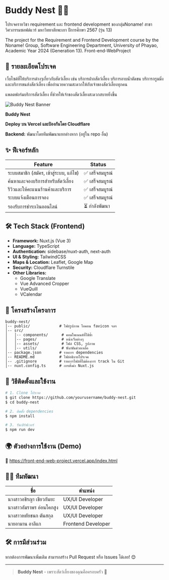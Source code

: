 # Buddy Nest 🐶🐱
โปรเจครายวิชา requirement และ frontend development ของกลุ่มNoname! สาขา วิศวกรรมซอฟต์แวร์ มหาวิทยาลัยพะเยา ปีการศึกษา 2567 (รุ่น 13)

The project for the Requirement and Frontend Development course by the Noname! Group,
Software Engineering Department, University of Phayao, Academic Year 2024 (Generation 13).
Front-end-WebProject

## 📌 รายละเอียดโปรเจค

เว็บไซต์ที่ให้บริการต่างๆเกี่ยวกับสัตว์เลี้ยง เช่น บริการฝากสัตว์เลี้ยง บริการอาบน้ำตัดขน บริการกรูมมิ่ง และบริการขนส่งสัตว์เลี้ยง เพื่ออำนวยความสะดวกให้กับเจ้าของสัตว์เลี้ยงทุกคน

แพลตฟอร์มบริการสัตว์เลี้ยง ที่ช่วยให้เจ้าของสัตว์เลี้ยงสะดวกสบายยิ่งขึ้น

![Buddy Nest Banner](https://via.placeholder.com/1200x400?text=Buddy+Nest)


**Buddy Nest** 

**Deploy บน Vercel และป้องกันโดย Cloudflare**

**Backend:** พัฒนาโดยทีมพัฒนาแยกต่างหาก (อยู่ใน repo อื่น)

## ✨ ฟีเจอร์หลัก
| Feature | Status |
|----------|---------|
| ระบบสมาชิก (สมัคร, เข้าสู่ระบบ, แก้ไข) | ✅ เสร็จสมบูรณ์ |
| ค้นหาและจองบริการสำหรับสัตว์เลี้ยง | ✅ เสร็จสมบูรณ์ |
| รีวิวและให้คะแนนร้านค้าและบริการ | ✅ เสร็จสมบูรณ์ |
| ระบบแจ้งเตือนการจอง | ✅ เสร็จสมบูรณ์ |
| รองรับการชำระเงินออนไลน์ | ⏳ กำลังพัฒนา |

## 🛠 Tech Stack (Frontend)
- **Framework:** Nuxt.js (Vue 3)
- **Language:** TypeScript
- **Authentication:** sidebase/nuxt-auth, next-auth
- **UI & Styling:** TailwindCSS
- **Maps & Location:** Leaflet, Google Map
- **Security:** Cloudflare Turnstile
- **Other Libraries:**
  - Google Translate
  - Vue Advanced Cropper
  - VueQuill
  - VCalendar

## 📂 โครงสร้างโครงการ
```
buddy-nest/
│-- public/             # ไฟล์รูปภาพ ไอคอน favicon ฯลฯ
│-- src/
│   │-- components/      # คอมโพเนนต์ที่ใช้ซ้ำ
│   │-- pages/           # หน้าเว็บต่างๆ
│   │-- assets/          # ไฟล์ CSS, รูปภาพ
│   │-- utils/           # ฟังก์ชันช่วยเหลือ
│-- package.json        # รายการ dependencies
│-- README.md           # ไฟล์อธิบายโปรเจค
│-- .gitignore          # รายการไฟล์ที่ไม่ต้องการ track ใน Git
│-- nuxt.config.ts      # การตั้งค่า Nuxt.js
```

## 📖 วิธีติดตั้งและใช้งาน
```bash
# 1. Clone โปรเจค
$ git clone https://github.com/yourusername/buddy-nest.git
$ cd buddy-nest

# 2. ติดตั้ง dependencies
$ npm install

# 3. รันเซิร์ฟเวอร์
$ npm run dev
```

## 🌍 ตัวอย่างการใช้งาน (Demo)
🔗 https://front-end-web-project.vercel.app/index.html

## 👨‍💻 ทีมพัฒนา
| ชื่อ | ตำแหน่ง |
|------|----------|
| นางสาวอชิรญา เขียวกันยะ | UX/UI Developer |
| นางสาวอัมราพร อ่อนโคกสูง | UX/UI Developer |
| นางสาวหทัยชนก ตันสกุล | UX/UI Developer |
| นายอามาน อาลีแก | Frontend Developer |


## 🛠 การมีส่วนร่วม
หากต้องการพัฒนาเพิ่มเติม สามารถสร้าง Pull Request หรือ Issues ได้เลย! 😊

---

> **Buddy Nest** - เพราะสัตว์เลี้ยงของคุณคือครอบครัว 🐾
